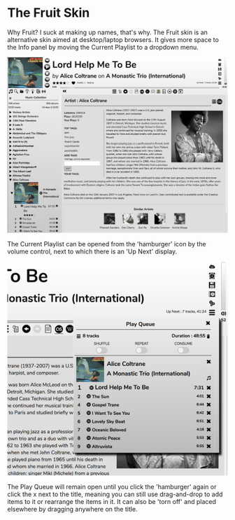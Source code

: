# The Fruit Skin

Why Fruit? I suck at making up names, that's why. The Fruit skin is an alternative skin aimed at desktop/laptop browsers. It gives more space to the Info panel by moving the Current Playlist to a dropdown menu.

![](images/fruitskin.png)

The Current Playlist can be opened from the 'hamburger' icon by the volume control, next to which there is an 'Up Next' display.

![](images/fruitqueue.png)

The Play Queue will remain open until you click the 'hamburger' again or click the x next to the title, meaning you can still use drag-and-drop to add items to it or rearrange the items in it. It can also be 'torn off' and placed elsewhere by dragging anywhere on the title.
